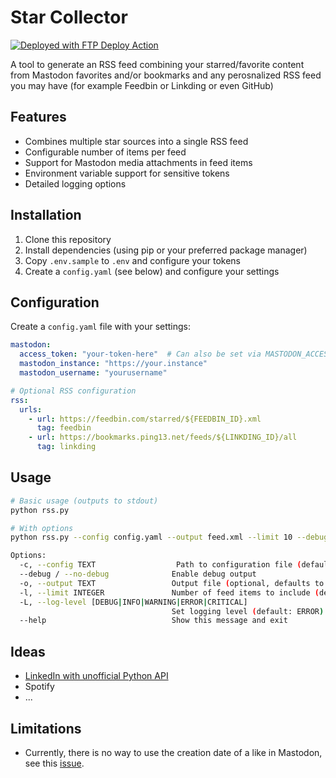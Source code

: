 # Star Collector

[<img alt="Deployed with FTP Deploy Action"
src="https://img.shields.io/badge/Deployed With-FTP DEPLOY
ACTION-%3CCOLOR%3E?style=for-the-badge&color=0077b6">](https://github.com/SamKirkland/FTP-Deploy-Action)


A tool to generate an RSS feed combining your starred/favorite content from
Mastodon favorites and/or bookmarks and any perosnalized RSS feed you may have
(for example Feedbin or Linkding or even GitHub)

## Features

- Combines multiple star sources into a single RSS feed
- Configurable number of items per feed
- Support for Mastodon media attachments in feed items
- Environment variable support for sensitive tokens
- Detailed logging options

## Installation

1. Clone this repository
2. Install dependencies (using pip or your preferred package manager)
3. Copy `.env.sample` to `.env` and configure your tokens
4. Create a `config.yaml` (see below) and configure your settings

## Configuration

Create a `config.yaml` file with your settings:

```yaml
mastodon:
  access_token: "your-token-here"  # Can also be set via MASTODON_ACCESS_TOKEN env var
  mastodon_instance: "https://your.instance"
  mastodon_username: "yourusername"

# Optional RSS configuration
rss:
  urls:
    - url: https://feedbin.com/starred/${FEEDBIN_ID}.xml
      tag: feedbin
    - url: https://bookmarks.ping13.net/feeds/${LINKDING_ID}/all
      tag: linkding
```

## Usage

```bash
# Basic usage (outputs to stdout)
python rss.py

# With options
python rss.py --config config.yaml --output feed.xml --limit 10 --debug

Options:
  -c, --config TEXT                  Path to configuration file (default: config.yaml)
  --debug / --no-debug              Enable debug output
  -o, --output TEXT                 Output file (optional, defaults to stdout)
  -l, --limit INTEGER               Number of feed items to include (default: 5)
  -L, --log-level [DEBUG|INFO|WARNING|ERROR|CRITICAL]
                                    Set logging level (default: ERROR)
  --help                            Show this message and exit
```

## Ideas

- [LinkedIn with unofficial Python API](https://github.com/tomquirk/linkedin-api)
- Spotify
- ...

## Limitations

- Currently, there is no way to use the creation date of a like in Mastodon,
  see this [issue](https://github.com/mastodon/mastodon/issues/1608).
